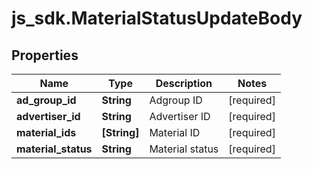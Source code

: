 # js_sdk.MaterialStatusUpdateBody

## Properties
Name | Type | Description | Notes
------------ | ------------- | ------------- | -------------
**ad_group_id** | **String** | Adgroup ID | [required] 
**advertiser_id** | **String** | Advertiser ID | [required] 
**material_ids** | **[String]** | Material ID | [required] 
**material_status** | **String** | Material status | [required] 
